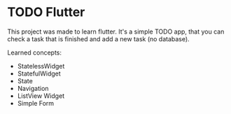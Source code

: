 # TODO Flutter

This project was made to learn flutter. It's a simple TODO app, that you can check a task that is finished and add a new task (no database).

Learned concepts:

- StatelessWidget
- StatefulWidget
- State
- Navigation
- ListView Widget
- Simple Form
